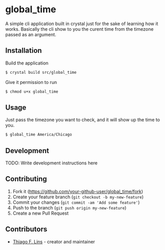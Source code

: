 # global_time

A simple cli application built in crystal just for the sake of learning how it works. Basically the cli show to you
the curent time from the timezone passed as an argument.

## Installation

Build the application

```bash
$ crystal build src/global_time
```

Give it permission to run

```bash
$ chmod u+x global_time
```

## Usage

Just pass the timezone you want to check, and it will show up the time to you. 

```bash
$ global_time America/Chicago
```

## Development

TODO: Write development instructions here

## Contributing

1. Fork it (<https://github.com/your-github-user/global_time/fork>)
2. Create your feature branch (`git checkout -b my-new-feature`)
3. Commit your changes (`git commit -am 'Add some feature'`)
4. Push to the branch (`git push origin my-new-feature`)
5. Create a new Pull Request

## Contributors

- [Thiago F. Lins](https://github.com/your-github-user) - creator and maintainer
